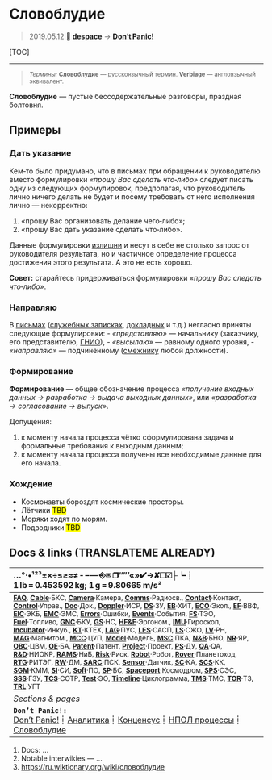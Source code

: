 # Словоблудие
> 2019.05.12 **[🚀](../index/index.md) [despace](index.md)** → **[Don’t Panic!](dont_panic.md)**

[TOC]

---

> <small>*Термины:* **Словоблудие** — русскоязычный термин. **Verbiage** — англоязычный эквивалент.</small>

**Словоблудие** — пустые бессодержательные разговоры, праздная болтовня.



## Примеры

### Дать указание
Кем‑то было придумано, что в письмах при обращении к руководителю вместо формулировки *«прошу Вас сделать что‑либо»* следует писать одну из следующих формулировок, предполагая, что руководитель лично ничего делать не будет и посему требовать от него исполнения лично — некорректно:

   1. «прошу Вас организовать делание чего‑либо»;
   1. «прошу Вас дать указание сделать что‑либо».

Данные формулировки [излишни](dont_panic.md) и несут в себе не столько запрос от руководителя результата, но и частичное определение процесса достижения этого результата. А это не есть хорошо.

**Совет:** старайтесь придерживаться формулировки *«прошу Вас следать что‑либо»*.



### Направляю
В [письмах](letter.md) ([служебных записках](report_int.md), [докладных](report_int.md) и т.д.) негласно приняты следующие формулировки:
      - *«представляю»* — начальнику (заказчику, его представителю, [ГНИО](hrorsi.md)),
      - *«высылаю»* — равному одного уровня,
      - *«направляю»* — подчинённому ([смежнику](contact.md) любой должности).



### Формирование
**Формирование** — общее обозначение процесса *«получение входных данных → разработка → выдача выходных данных»*, или *«разработка → согласование → выпуск»*.

Допущения:

   1. к моменту начала процесса чётко сформулирована задача и формальные требования к выходным данным;
   1. к моменту начала процесса получены все необходимые данные для его начала.



### Хождение
   - Космонавты бороздят космические просторы.
   - Лётчики <mark>TBD</mark>
   - Моряки ходят по морям.
   - Подводники <mark>TBD</mark>



<p style="page-break-after:always"> </p>

## Docs & links (TRANSLATEME ALREADY)
|…°·•¹²³±×÷≤≥≈≠ ‑ −— ⎆✉ ❐“”’«»✔→✘☐☑├┕┆ 1 lb = 0.453592 kg; 1 g = 9.80665 m/s²|
|:--|
|<small>**[FAQ](faq.md)**, **[Cable](cable.md)**·БКС, **[Camera](camera.md)**·Камера, **[Comms](comms.md)**·Радиосв., **[Contact](contact.md)**·Контакт, **[Control](control.md)**·Управ., **[Doc](doc.md)**·Док., **[Doppler](doppler.md)**·ИСР, **[DS](ds.md)**·ЗУ, **[EB](eb.md)**·ХИТ, **[ECO](ecology.md)**·Экол., **[EF](ef.md)**·ВВФ, **[ElC](elc.md)**·ЭКБ, **[EMC](emc.md)**·ЭМС, **[Errors](error.md)**·Ошибки, **[Events](event.md)**·События, **[FS](fs.md)**·ТЭО, **[Fuel](fuel.md)**·Топливо, **[GNC](gnc.md)**·БКУ, **[GS](scs.md)**·НС, **[HF&E](hfe.md)**·Эргоном., **[IMU](imu.md)**·Гироскоп, **[Incubator](incubator.md)**·Инкуб., **[KT](kt.md)**·КТЕХ, **[LAG](lag.md)**·ПУC, **[LES](les.md)**·САСП, **[LS](ls.md)**·СЖО, **[LV](lv.md)**·РН, **[MAG](mag.md)**·Магнитом., **[MCC](mcc.md)**·ЦУП, **[Model](model.md)**·Модель, **[MSC](sc.md)**·ПКА, **[N&B](nnb.md)**·БНО, **[NR](nr.md)**·ЯР, **[OBC](obc.md)**·ЦВМ, **[OE](oe.md)**·БА, **[Patent](патент.md)**·Патент, **[Project](project.md)**·Проект, **[PS](ps.md)**·ДУ, **[QA](quality.md)**·QA, **[R&D](rnd.md)**·НИОКР, **[RAMS](rams.md)**·НиБ, **[Risk](risk.md)**·Риск, **[Robot](robotics.md)**·Робот, **[Rover](rover.md)**·Планетоход, **[RTG](rtg.md)**·РИТЭГ, **[RW](rw.md)**·ДМ, **[SARC](sarc.md)**·ПСК, **[Sensor](sensor.md)**·Датчик, **[SC](sc.md)**·КА, **[SCS](scs.md)**·КК, **[SGM](sgm.md)**·КММ, **[SI](si.md)**·СИ, **[Soft](soft.md)**·ПО, **[SP](sp.md)**·БС, **[Spaceport](spaceport.md)**·Космодром, **[SPS](sps.md)**·СЭС, **[SSS](sss.md)**·ГЗУ, **[TCS](tcs.md)**·СОТР, **[Test](test.md)**·ЭО, **[Timeline](timeline.md)**·Циклограмма, **[TMS](tms.md)**·ТМС, **[TOR](tor.md)**·ТЗ, **[TRL](trl.md)**·УГТ</small>|
|*Sections & pages*|
|**`Don’t Panic!:`**<br> [Don’t Panic!](dont_panic.md) ┊ [Аналитика](incubator.md) ┊ [Конценсус](consensus.md) ┊ [НПОЛ процессы](zz_нпол_п.md) ┊ [Словоблудие](verbiage.md) |

   1. Docs: …
   1. Notable interwikies — …
   1. <https://ru.wiktionary.org/wiki/словоблудие>
